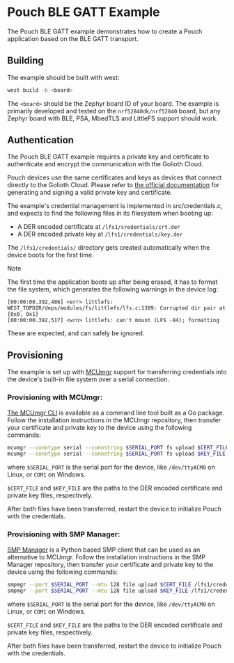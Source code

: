 # Pouch BLE GATT Example

The Pouch BLE GATT example demonstrates how to create a Pouch application based
on the BLE GATT transport.

## Building

The example should be built with west:

```bash
west build -b <board>
```

The `<board>` should be the Zephyr board ID of your board. The example is
primarily developed and tested on the `nrf52840dk/nrf52840` board, but any Zephyr
board with BLE, PSA, MbedTLS and LittleFS support should work.

## Authentication

The Pouch BLE GATT example requires a private key and certificate to authenticate
and encrypt the communication with the Golioth Cloud.

Pouch devices use the same certificates and keys as devices that connect directly
to the Golioth Cloud. Please refer to [the official
documentation](https://docs.golioth.io/firmware/golioth-firmware-sdk/authentication/certificate-auth)
for generating and signing a valid private key and certificate.

The example's credential management is implemented in src/credentials.c, and
expects to find the following files in its filesystem when booting up:

- A DER encoded certificate at `/lfs1/credentials/crt.der`
- A DER encoded private key at `/lfs1/credentials/key.der`

The `/lfs1/credentials/` directory gets created automatically when the device
boots for the first time.


> [!NOTE]
> The first time the application boots up after being erased, it has to format
> the file system, which generates the following warnings in the device log:
>
> ```log
> [00:00:00.392,486] <err> littlefs: WEST_TOPDIR/deps/modules/fs/littlefs/lfs.c:1389: Corrupted dir pair at {0x0, 0x1}
> [00:00:00.392,517] <wrn> littlefs: can't mount (LFS -84); formatting
> ```
>
> These are expected, and can safely be ignored.

## Provisioning

The example is set up with
[MCUmgr](https://docs.zephyrproject.org/latest/services/device_mgmt/mcumgr.html)
support for transferring credentials into the device's built-in file system over
a serial connection.

### Provisioning with MCUmgr:

[The MCUmgr CLI](https://github.com/apache/mynewt-mcumgr) is available as a
command line tool built as a Go package. Follow the installation instructions in
the MCUmgr repository, then transfer your certificate and private key to the
device using the following commands:

```bash
mcumgr --conntype serial --connstring $SERIAL_PORT fs upload $CERT_FILE /lfs1/credentials/crt.der
mcumgr --conntype serial --connstring $SERIAL_PORT fs upload $KEY_FILE /lfs1/credentials/key.der
```

where `$SERIAL_PORT` is the serial port for the device, like `/dev/ttyACM0` on
Linux, or `COM1` on Windows.

`$CERT_FILE` and `$KEY_FILE` are the paths to the DER encoded certificate and
private key files, respectively.

After both files have been transferred, restart the device to initialize Pouch
with the credentials.

### Provisioning with SMP Manager:

[SMP Manager](https://github.com/intercreate/smpmgr) is a Python based SMP client
that can be used as an alternative to MCUmgr. Follow the installation
instructions in the SMP Manager repository, then transfer your certificate and
private key to the device using the following commands:

```bash
smpmgr --port $SERIAL_PORT --mtu 128 file upload $CERT_FILE /lfs1/credentials/crt.der
smpmgr --port $SERIAL_PORT --mtu 128 file upload $KEY_FILE /lfs1/credentials/key.der
```

where `$SERIAL_PORT` is the serial port for the device, like `/dev/ttyACM0` on
Linux, or `COM1` on Windows.

`$CERT_FILE` and `$KEY_FILE` are the paths to the DER encoded certificate and
private key files, respectively.

After both files have been transferred, restart the device to initialize Pouch
with the credentials.
